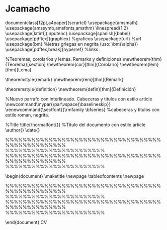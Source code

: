 Jcamacho
========
documentclass[12pt,a4paper]{scrartcl}
\usepackage{amsmath}
\usepackage{amssymb,amsfonts,amsthm}
\linespread{1.2}
\usepackage[latin1]{inputenc} 
\usepackage[spanish]{babel}
\usepackage[pdftex]{graphicx} %graficos
\usepackage{url} %url
\usepackage{bm} %letras griegas en negrita (uso: \bm{\alpha})
\usepackage[pdftex,break]{hyperref} %links

%Teoremas, corolarios y lemas. Remarks y definiciones
\newtheorem{thm}{Teorema}[section]
\newtheorem{cor}[thm]{Corolario}
\newtheorem{lem}[thm]{Lema}

\theoremstyle{remark}
\newtheorem{rem}[thm]{Remark}

\theoremstyle{definition}
\newtheorem{defin}[thm]{Definición}

%Nuevo parrafo con interlineado. Cabeceras y titulos con estilo article
\newcommand\mypar{\par\vspace{\baselineskip}}
\renewcommand{\sectfont}{\rmfamily \bfseries} %cabeceras y titulos con estilo roman, negrita.

%Title
\title{\normalfont{}} %Titulo del documento con estilo article
\author{}
\date{}


%%%%%%%%%%%%%%%%%%%%%%%%%%%%%%%%%%%%%%%%%%%%%%%%%% %%%%%%%%%%%%%%%%%%%%%%%
%%%%%%%%%%%%%%%%%%%%%%%%%%%%%%%%%%%%%%%%%%%%%%%%%% %%%%%%%%%%%%%%%%%%%%%%%

\begin{document}
\maketitle
\newpage
\tableofcontents
\newpage

%%%%%%%%%%%%%%%%%%%%%%%%%%%%%%%%%%%%%%%%%%%%%%%%%% %%%%%%%%%%%%%%%%%%%%%%%
%%%%%%%%%%%%%%%%%%%%%%%%%%%%%%%%%%%%%%%%%%%%%%%%%% %%%%%%%%%%%%%%%%%%%%%%%


\end{document}
CV